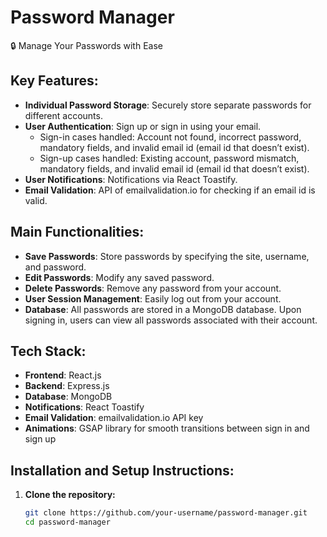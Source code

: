 # Password Manager

🔒 Manage Your Passwords with Ease
## Key Features:

- **Individual Password Storage**: Securely store separate passwords for different accounts.
- **User Authentication**: Sign up or sign in using your email.
  - Sign-in cases handled: Account not found, incorrect password, mandatory fields, and invalid email id (email id that doesn’t exist).
  - Sign-up cases handled: Existing account, password mismatch, mandatory fields, and invalid email id (email id that doesn’t exist).
- **User Notifications**: Notifications via React Toastify.
- **Email Validation**: API of emailvalidation.io for checking if an email id is valid.

## Main Functionalities:

- **Save Passwords**: Store passwords by specifying the site, username, and password.
- **Edit Passwords**: Modify any saved password.
- **Delete Passwords**: Remove any password from your account.
- **User Session Management**: Easily log out from your account.
- **Database**: All passwords are stored in a MongoDB database. Upon signing in, users can view all passwords associated with their account.

## Tech Stack:

- **Frontend**: React.js
- **Backend**: Express.js
- **Database**: MongoDB
- **Notifications**: React Toastify
- **Email Validation**: emailvalidation.io API key
- **Animations**: GSAP library for smooth transitions between sign in and sign up

## Installation and Setup Instructions:

1. **Clone the repository:**
   ```bash
   git clone https://github.com/your-username/password-manager.git
   cd password-manager
